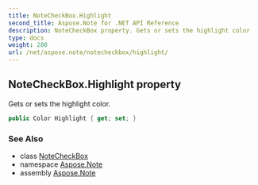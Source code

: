 ```yaml
---
title: NoteCheckBox.Highlight
second_title: Aspose.Note for .NET API Reference
description: NoteCheckBox property. Gets or sets the highlight color
type: docs
weight: 280
url: /net/aspose.note/notecheckbox/highlight/
---
```

## NoteCheckBox.Highlight property

Gets or sets the highlight color.

```csharp
public Color Highlight { get; set; }
```

### See Also

* class [NoteCheckBox](../)
* namespace [Aspose.Note](../../notecheckbox/)
* assembly [Aspose.Note](../../../)


